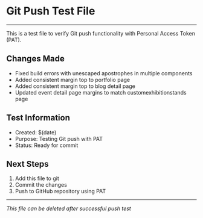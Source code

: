 # Git Push Test File
---
This is a test file to verify Git push functionality with Personal Access Token (PAT).

## Changes Made
- Fixed build errors with unescaped apostrophes in multiple components
- Added consistent margin top to portfolio page
- Added consistent margin top to blog detail page
- Updated event detail page margins to match customexhibitionstands page

## Test Information
- Created: $(date)
- Purpose: Testing Git push with PAT
- Status: Ready for commit

## Next Steps
1. Add this file to git
2. Commit the changes
3. Push to GitHub repository using PAT

---
*This file can be deleted after successful push test*
